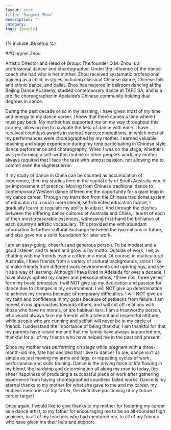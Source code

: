 ```yaml
---
layout: post
title: "Qingmei Zhou"
description: ""
category: 
tags: [people]
---
```

{% include JB/setup %}

##Qingmei Zhou

Artistic Director and Head of Group:
The founder Q.M. Zhou is a professional dancer and choreographer. Under the influence of the dance coach she had who is her mother, Zhou received systematic professional training as a child, in styles including classical Chinese dance, Chinese folk and ethnic dance, and ballet. Zhou has majored in ballroom dancing at the Beijing Dance Academy, studied contemporary dance at TAFE SA, and is a prolific choreographer in Adelaide’s Chinese community holding dual degrees in dance.

During the past decade or so in my learning, I have given most of my time and energy to my dance career. I knew that there comes a time where I must pay back. My mother has supported me on my way throughout this journey, allowing me to navigate the field of dance with ease. I have received countless awards in various dance competitions, in which most of my performances were choreographed by my mother. I earned valuable teaching and stage experience during my time participating in Chinese style dance performance and choreography. When I was on the stage, whether I was performing a self-written routine or other people’s work, my mother always required that I face the task with utmost passion, not allowing me to commit even the slightest error. 

If my study of dance in China can be counted as accumulation of experience, then my studies here in the capital city of South Australia would be improvement of practice. Moving from Chinese traditional dance to contemporary Western dance offered me the opportunity for a giant leap in my dance career. Through my transition from the Chinese traditional system of education to a much more liberal, self-directed education format, I gradually learnt to regulate my ability to adjust. And through the clashes between the differing dance cultures of Australia and China, I learnt of each of their most treasurable essences, witnessing first-hand the brilliance of each country’s artistic vocabulary. This provided me with abundant information to further cultural exchange between the two nations in future, and also gave me a solid foundation for later work.

I am an easy-going, cheerful and generous person. To be modest and a good listener, and to learn and grow is my motto. Outside of work, I enjoy chatting with my friends over a coffee or a meal. Of course, in multicultural Australia, I have friends from a variety of cultural backgrounds, since I like to make friends from different work environments and upbringings, and see it as a way of learning. Although I have lived in Adelaide for over a decade, I have always upheld my career and personal ethos, “three nos, three yeses” form my basic principles:
	I will NOT give up my dedication and passion for dance due to changes in my environment.
	I will NOT give up determination to achieve my dreams because of temporary difficulties.
	I will NOT give up my faith and confidence in my goals because of setbacks from failure.
	I am honest in my approaches towards others, and will cut off relations with those who have no morals, or are habitual liars.
	I am a trustworthy person, who would always face my friends with a tolerant and respectful attitude, while people who are cunning and selfish will never be in my circle of friends.
	I understand the importance of being thankful; I am thankful for that my parents have raised me and that my family have always supported me, thankful for all of my friends who have helped me in the past and present.

Since my mother was performing on stage while pregnant with a three-month-old me, fate has decided that I live to dance! To me, dance isn’t as simple as just moving my arms and legs, or repeating cycles of work, performance and skills training. Dance is the driving force of life flowing in my blood, the hardship and determination all along my road to today, the sheer happiness of producing a successful piece of work after gathering experience from having choreographed countless failed works. Dance is my eternal thanks to my mother for what she gave to me and my career, my endless memories of my father, the definitive positioning of my future career target!

Once again, I would like to give thanks to my mother for fostering my career as a dance artist, to my father for encouraging me to be an all-rounded high achiever, to all of my teachers who had mentored me, to all of my friends who have given me their help and support.
